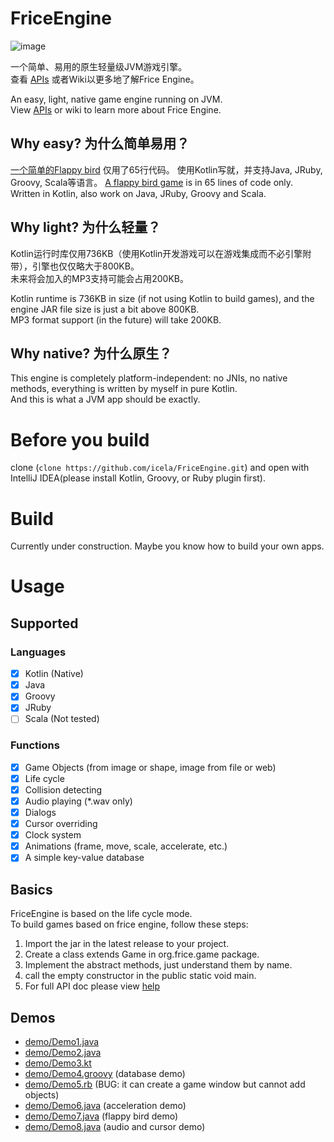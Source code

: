 # FriceEngine

![image](https://avatars1.githubusercontent.com/u/21008243)

一个简单、易用的原生轻量级JVM游戏引擎。<br/>
查看 [APIs](apis.md) 或者Wiki以更多地了解Frice Engine。

An easy, light, native game engine running on JVM.<br/>
View [APIs](apis.md) or wiki to learn more about Frice Engine.

## Why easy? 为什么简单易用？
[一个简单的Flappy bird](demo/Demo7.java) 仅用了65行代码。
使用Kotlin写就，并支持Java, JRuby, Groovy, Scala等语言。
[A flappy bird game](demo/Demo7.java) is in 65 lines of code only.<br/>
Written in Kotlin, also work on Java, JRuby, Groovy and Scala.

## Why light? 为什么轻量？
Kotlin运行时库仅用736KB（使用Kotlin开发游戏可以在游戏集成而不必引擎附带），引擎也仅仅略大于800KB。<br/>
未来将会加入的MP3支持可能会占用200KB。

Kotlin runtime is 736KB in size (if not using Kotlin to build games), and the engine JAR file size is just a bit above 800KB.<br/>
MP3 format support (in the future) will take 200KB.

## Why native? 为什么原生？
This engine is completely platform-independent: no JNIs, no native methods, everything is written by myself in pure Kotlin.<br/>
And this is what a JVM app should be exactly.

# Before you build
clone (`clone https://github.com/icela/FriceEngine.git`) and open with IntelliJ IDEA(please install Kotlin, Groovy, or Ruby plugin first).

# Build
Currently under construction. Maybe you know how to build your own apps.

# Usage

## Supported

### Languages
- [X] Kotlin (Native)
- [X] Java
- [X] Groovy
- [X] JRuby
- [ ] Scala (Not tested)

### Functions
- [X] Game Objects (from image or shape, image from file or web)
- [X] Life cycle
- [X] Collision detecting
- [X] Audio playing (*.wav only)
- [X] Dialogs
- [X] Cursor overriding
- [X] Clock system
- [X] Animations (frame, move, scale, accelerate, etc.)
- [X] A simple key-value database

## Basics
FriceEngine is based on the life cycle mode.<br/>
To build games based on frice engine, follow these steps:

1. Import the jar in the latest release to your project.
2. Create a class extends Game in org.frice.game package.
3. Implement the abstract methods, just understand them by name.
4. call the empty constructor in the public static void main.
5. For full API doc please view [help](help.md)

## Demos

- [demo/Demo1.java](demo/Demo1.java)
- [demo/Demo2.java](demo/Demo2.java)
- [demo/Demo3.kt](demo/Demo3.kt)
- [demo/Demo4.groovy](demo/Demo4.groovy) (database demo)
- [demo/Demo5.rb](demo/Demo5.rb) (BUG: it can create a game window but cannot add objects)
- [demo/Demo6.java](demo/Demo6.java) (acceleration demo)
- [demo/Demo7.java](demo/Demo7.java) (flappy bird demo)
- [demo/Demo8.java](demo/Demo8.java) (audio and cursor demo)
